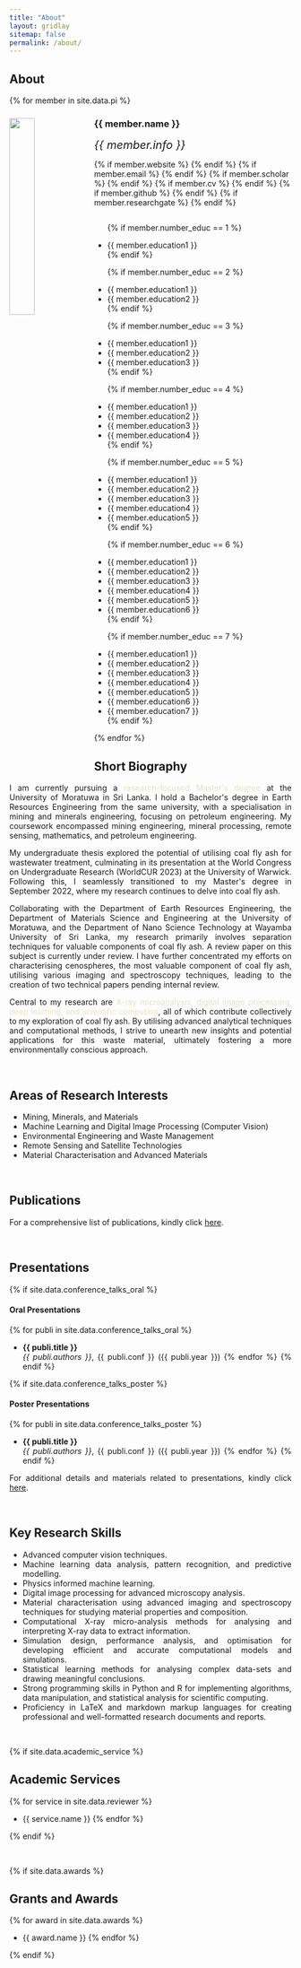 ```yaml
---
title: "About"
layout: gridlay
sitemap: false
permalink: /about/
---
```


## About 


{% for member in site.data.pi %}

<div class="row">
  <img src="{{ site.url }}{{ site.baseurl }}/images/teampic/{{ member.photo }}" class="img-responsive" width="30%" style="float: left" />
  <h3>{{ member.name }}</h3>
  <i style="font-size:20px">{{ member.info }}</i><br>

  {% if member.website %}<a href="{{ member.website }}" target="_blank"><i class="fa fa-home fa-3x"></i></a> {% endif %}
  {% if member.email %}<a href="mailto:{{ member.email }}" target="_blank"><i class="fa fa-envelope-square fa-3x"></i></a> {% endif %}
  {% if member.scholar %} <a href="{{ member.scholar }}" target="_blank"><i class="ai ai-google-scholar-square ai-3x"></i></a> {% endif %}
  {% if member.cv %} <a href="{{ member.cv }}" target="_blank"><i class="ai ai-cv-square ai-3x"></i></a> {% endif %}
  {% if member.github %} <a href="{{ member.github }}" target="_blank"><i class="fa fa-github-square fa-3x"></i></a> {% endif %}
  {% if member.researchgate %} <a href="{{ member.researchgate }}" target="_blank"><i class="ai ai-researchgate-square ai-3x"></i></a> {% endif %}
  <ul style="overflow: hidden">

  {% if member.number_educ == 1 %}
  <li> {{ member.education1 }} </li>
  {% endif %}

  {% if member.number_educ == 2 %}
  <li> {{ member.education1 }} </li>
  <li> {{ member.education2 }} </li>
  {% endif %}

  {% if member.number_educ == 3 %}
  <li> {{ member.education1 }} </li>
  <li> {{ member.education2 }} </li>
  <li> {{ member.education3 }} </li>
  {% endif %}

  {% if member.number_educ == 4 %}
  <li> {{ member.education1 }} </li>
  <li> {{ member.education2 }} </li>
  <li> {{ member.education3 }} </li>
  <li> {{ member.education4 }} </li>
  {% endif %}

  {% if member.number_educ == 5 %}
  <li> {{ member.education1 }} </li>
  <li> {{ member.education2 }} </li>
  <li> {{ member.education3 }} </li>
  <li> {{ member.education4 }} </li>
  <li> {{ member.education5 }} </li>
  {% endif %}

  {% if member.number_educ == 6 %}
  <li> {{ member.education1 }} </li>
  <li> {{ member.education2 }} </li>
  <li> {{ member.education3 }} </li>
  <li> {{ member.education4 }} </li>
  <li> {{ member.education5 }} </li>
  <li> {{ member.education6 }} </li>
  {% endif %}

  {% if member.number_educ == 7 %}
  <li> {{ member.education1 }} </li>
  <li> {{ member.education2 }} </li>
  <li> {{ member.education3 }} </li>
  <li> {{ member.education4 }} </li>
  <li> {{ member.education5 }} </li>
  <li> {{ member.education6 }} </li>
  <li> {{ member.education7 }} </li>
  {% endif %}

  </ul>
</div>


{% endfor %}

<div class="row" style="text-align:justify">


<div class="rowl1">

## Short Biography 

I am currently pursuing a <span style="color:#E5E3C4;">research-focused Master's degree</span> at the University of Moratuwa in Sri Lanka. I hold a Bachelor's degree in Earth Resources Engineering from the same university, with a specialisation in mining and minerals engineering, focusing on petroleum engineering. My coursework encompassed mining engineering, mineral processing, remote sensing, mathematics, and petroleum engineering.

My undergraduate thesis explored the potential of utilising coal fly ash for wastewater treatment, culminating in its presentation at the World Congress on Undergraduate Research (WorldCUR 2023) at the University of Warwick. Following this, I seamlessly transitioned to my Master's degree in September 2022, where my research continues to delve into coal fly ash.

Collaborating with the Department of Earth Resources Engineering, the Department of Materials Science and Engineering at the University of Moratuwa, and the Department of Nano Science Technology at Wayamba University of Sri Lanka, my research primarily involves separation techniques for valuable components of coal fly ash. A review paper on this subject is currently under review. I have further concentrated my efforts on characterising cenospheres, the most valuable component of coal fly ash, utilising various imaging and spectroscopy techniques, leading to the creation of two technical papers pending internal review.

Central to my research are <span style="color:#E5E3C4;">X-ray microanalysis, digital image processing, deep learning, and scientific computing</span>, all of which contribute collectively to my exploration of coal fly ash. By utilising advanced analytical techniques and computational methods, I strive to unearth new insights and potential applications for this waste material, ultimately fostering a more environmentally conscious approach.

<br/>

</div>

<div class="rowl1">

## Areas of Research Interests 

- Mining, Minerals, and Materials 
- Machine Learning and Digital Image Processing (Computer Vision)
- Environmental Engineering and Waste Management 
- Remote Sensing and Satellite Technologies
- Material Characterisation and Advanced Materials

<br/>

</div>



<div class="rowl1">

## Publications


For a comprehensive list of publications, kindly click <a href="https://brinthank.github.io/publications/">here</a>.

<br/>

</div>


<div class="rowl1">

## Presentations

{% if site.data.conference_talks_oral %}
#### Oral Presentations

{% for publi in site.data.conference_talks_oral %}
* <strong>{{ publi.title }}</strong> <br/> <i>{{ publi.authors }}</i>, {{ publi.conf }} ({{ publi.year }})
{% endfor %}
{% endif %}

{% if site.data.conference_talks_poster %}
#### Poster Presentations

{% for publi in site.data.conference_talks_poster %}
* <strong>{{ publi.title }}</strong> <br/> <i>{{ publi.authors }}</i>, {{ publi.conf }} ({{ publi.year }})
{% endfor %}
{% endif %}

For additional details and materials related to presentations, kindly click <a href="https://brinthank.github.io/Presentations/">here</a>.

<br/>
</div>

<div class="rowl1">

## Key Research Skills

- Advanced computer vision techniques.
- Machine learning data analysis, pattern recognition, and predictive modelling.
- Physics informed machine learning.
- Digital image processing for advanced microscopy analysis.
- Material characterisation using advanced imaging and spectroscopy techniques for studying material properties and composition.
- Computational X-ray micro-analysis methods for analysing and interpreting X-ray data to extract information.
- Simulation design, performance analysis, and optimisation for developing efficient and accurate computational models and simulations.
- Statistical learning methods for analysing complex data-sets and drawing meaningful conclusions.
- Strong programming skills in Python and R for implementing algorithms, data manipulation, and statistical analysis for scientific computing.
- Proficiency in LaTeX and markdown markup languages for creating professional and well-formatted research documents and reports.

<br/>
</div>


<div class="rowl1">

{% if site.data.academic_service %}
## Academic Services

{% for service in site.data.reviewer %}
* {{ service.name }}
{% endfor %}

{% endif %}

<br/>
</div>

<div class="rowl1">

{% if site.data.awards %}
## Grants and Awards

{% for award in site.data.awards %}
* {{ award.name }}
{% endfor %}

{% endif %}

<br/>
</div>






</div>

